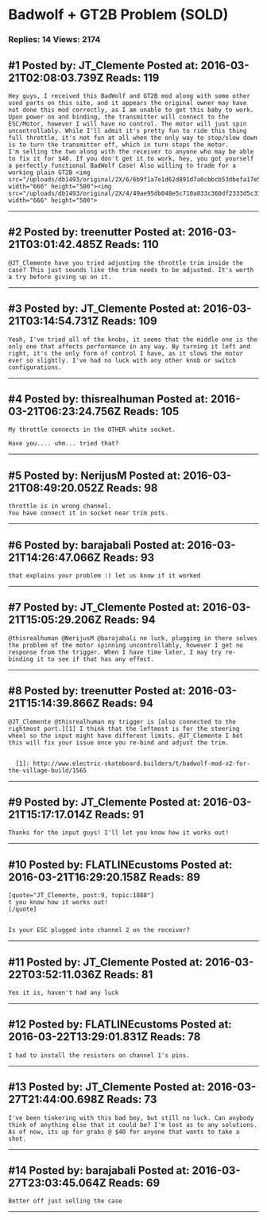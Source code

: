 # Badwolf + GT2B Problem (SOLD)

### Replies: 14 Views: 2174

## \#1 Posted by: JT_Clemente Posted at: 2016-03-21T02:08:03.739Z Reads: 119

```
Hey guys, I received this BadWolf and GT2B mod along with some other used parts on this site, and it appears the original owner may have not done this mod correctly, as I am unable to get this baby to work.
Upon power on and binding, the transmitter will connect to the ESC/Motor, however I will have no control. The motor will just spin uncontrollably. While I'll admit it's pretty fun to ride this thing full throttle, it's not fun at all when the only way to stop/slow down is to turn the transmitter off, which in turn stops the motor. 
I'm selling the two along with the receiver to anyone who may be able to fix it for $40. If you don't get it to work, hey, you got yourself a perfectly functional BadWolf Case! Also willing to trade for a working plain GT2B <img src="/uploads/db1493/original/2X/6/6b9f1a7e1d62d891d7a0cbbcb53dbefa17e5cac2.jpeg" width="666" height="500"><img src="/uploads/db1493/original/2X/4/49ae95db048e5c710a833c360df2333d5c33db39.jpeg" width="666" height="500">
```

---
## \#2 Posted by: treenutter Posted at: 2016-03-21T03:01:42.485Z Reads: 110

```
@JT_Clemente have you tried adjusting the throttle trim inside the case? This just sounds like the trim needs to be adjusted. It's worth a try before giving up on it.
```

---
## \#3 Posted by: JT_Clemente Posted at: 2016-03-21T03:14:54.731Z Reads: 109

```
Yeah, I've tried all of the knobs, it seems that the middle one is the only one that affects performance in any way. By turning it left and right, it's the only form of control I have, as it slows the motor ever so slightly. I've had no luck with any other knob or switch configurations.
```

---
## \#4 Posted by: thisrealhuman Posted at: 2016-03-21T06:23:24.756Z Reads: 105

```
My throttle connects in the OTHER white socket. 

Have you.... uhm... tried that?
```

---
## \#5 Posted by: NerijusM Posted at: 2016-03-21T08:49:20.052Z Reads: 98

```
throttle is in wrong channel.
You have connect it in socket near trim pots.
```

---
## \#6 Posted by: barajabali Posted at: 2016-03-21T14:26:47.066Z Reads: 93

```
that explains your problem :) let us know if it worked
```

---
## \#7 Posted by: JT_Clemente Posted at: 2016-03-21T15:05:29.206Z Reads: 94

```
@thisrealhuman @NerijusM @barajabali no luck, plugging in there solves the problem of the motor spinning uncontrollably, however I get no response from the trigger. When I have time later, I may try re-binding it to see if that has any effect.
```

---
## \#8 Posted by: treenutter Posted at: 2016-03-21T15:14:39.866Z Reads: 94

```
@JT_Clemente @thisrealhuman my trigger is [also connected to the rightmost port.][1] I think that the leftmost is for the steering wheel so the input might have different limits. @JT_Clemente I bet this will fix your issue once you re-bind and adjust the trim.


  [1]: http://www.electric-skateboard.builders/t/badwolf-mod-v2-for-the-village-build/1565
```

---
## \#9 Posted by: JT_Clemente Posted at: 2016-03-21T15:17:17.014Z Reads: 91

```
Thanks for the input guys! I'll let you know how it works out!
```

---
## \#10 Posted by: FLATLINEcustoms Posted at: 2016-03-21T16:29:20.158Z Reads: 89

```
[quote="JT_Clemente, post:9, topic:1888"]
t you know how it works out!
[/quote]


Is your ESC plugged into channel 2 on the receiver?
```

---
## \#11 Posted by: JT_Clemente Posted at: 2016-03-22T03:52:11.036Z Reads: 81

```
Yes it is, haven't had any luck
```

---
## \#12 Posted by: FLATLINEcustoms Posted at: 2016-03-22T13:29:01.831Z Reads: 78

```
I had to install the resistors on channel 1's pins.
```

---
## \#13 Posted by: JT_Clemente Posted at: 2016-03-27T21:44:00.698Z Reads: 73

```
I've been tinkering with this bad boy, but still no luck. Can anybody think of anything else that it could be? I'm lost as to any solutions. As of now, its up for grabs @ $40 for anyone that wants to take a shot.
```

---
## \#14 Posted by: barajabali Posted at: 2016-03-27T23:03:45.064Z Reads: 69

```
Better off just selling the case
```

---

